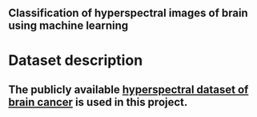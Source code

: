 ## Classification of hyperspectral images of brain using machine learning ##

# Dataset description #
The publicly available [hyperspectral dataset of brain cancer](https://hsibraindatabase.iuma.ulpgc.es/) is used in this project.
- 


